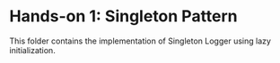 # Hands-on 1: Singleton Pattern
This folder contains the implementation of Singleton Logger using lazy initialization.
